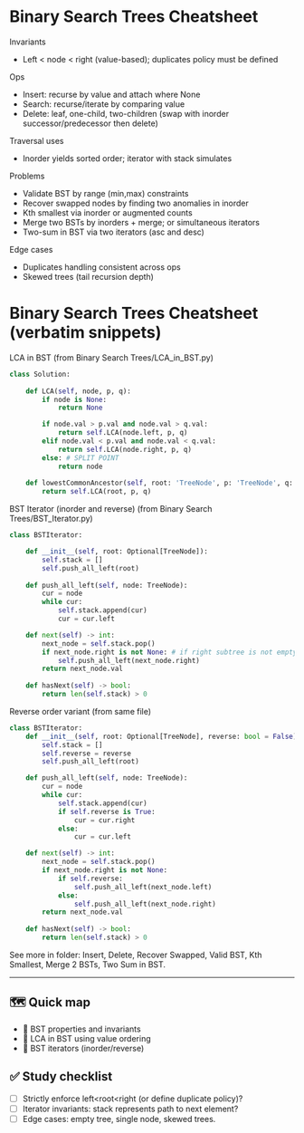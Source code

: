 # Binary Search Trees Cheatsheet

Invariants
- Left < node < right (value-based); duplicates policy must be defined

Ops
- Insert: recurse by value and attach where None
- Search: recurse/iterate by comparing value
- Delete: leaf, one-child, two-children (swap with inorder successor/predecessor then delete)

Traversal uses
- Inorder yields sorted order; iterator with stack simulates

Problems
- Validate BST by range (min,max) constraints
- Recover swapped nodes by finding two anomalies in inorder
- Kth smallest via inorder or augmented counts
- Merge two BSTs by inorders + merge; or simultaneous iterators
- Two-sum in BST via two iterators (asc and desc)

Edge cases
- Duplicates handling consistent across ops
- Skewed trees (tail recursion depth)

# Binary Search Trees Cheatsheet (verbatim snippets)

LCA in BST (from Binary Search Trees/LCA_in_BST.py)
```python
class Solution:
    
    def LCA(self, node, p, q):
        if node is None:
            return None

        if node.val > p.val and node.val > q.val:
            return self.LCA(node.left, p, q)
        elif node.val < p.val and node.val < q.val:
            return self.LCA(node.right, p, q)
        else: # SPLIT POINT 
            return node
    
    def lowestCommonAncestor(self, root: 'TreeNode', p: 'TreeNode', q: 'TreeNode') -> 'TreeNode':
        return self.LCA(root, p, q)
```

BST Iterator (inorder and reverse) (from Binary Search Trees/BST_Iterator.py)
```python
class BSTIterator:

    def __init__(self, root: Optional[TreeNode]):
        self.stack = []
        self.push_all_left(root)
    
    def push_all_left(self, node: TreeNode):
        cur = node
        while cur:
            self.stack.append(cur)
            cur = cur.left

    def next(self) -> int:
        next_node = self.stack.pop()
        if next_node.right is not None: # if right subtree is not empty
            self.push_all_left(next_node.right)
        return next_node.val
        
    def hasNext(self) -> bool:
        return len(self.stack) > 0
```

Reverse order variant (from same file)
```python
class BSTIterator:
    def __init__(self, root: Optional[TreeNode], reverse: bool = False):
        self.stack = []
        self.reverse = reverse
        self.push_all_left(root)

    def push_all_left(self, node: TreeNode):
        cur = node
        while cur:
            self.stack.append(cur)
            if self.reverse is True:
                cur = cur.right
            else:
                cur = cur.left

    def next(self) -> int:
        next_node = self.stack.pop()
        if next_node.right is not None:
            if self.reverse:
                self.push_all_left(next_node.left)
            else:
                self.push_all_left(next_node.right)
        return next_node.val
    
    def hasNext(self) -> bool:
        return len(self.stack) > 0
```

See more in folder: Insert, Delete, Recover Swapped, Valid BST, Kth Smallest, Merge 2 BSTs, Two Sum in BST.

---

## 🗺️ Quick map
- 🌲 BST properties and invariants
- 🧭 LCA in BST using value ordering
- 🔁 BST iterators (inorder/reverse)

## ✅ Study checklist
- [ ] Strictly enforce left<root<right (or define duplicate policy)?
- [ ] Iterator invariants: stack represents path to next element?
- [ ] Edge cases: empty tree, single node, skewed trees.
